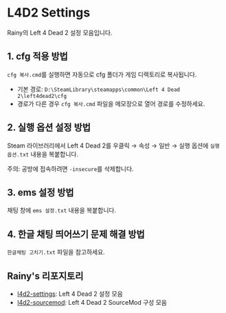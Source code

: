 # L4D2 Settings

Rainy의 Left 4 Dead 2 설정 모음입니다.

## 1. cfg 적용 방법

`cfg 복사.cmd`를 실행하면 자동으로 cfg 폴더가 게임 디렉토리로 복사됩니다.

- 기본 경로: `D:\SteamLibrary\steamapps\common\Left 4 Dead 2\left4dead2\cfg`
- 경로가 다른 경우 `cfg 복사.cmd` 파일을 메모장으로 열어 경로를 수정하세요.

## 2. 실행 옵션 설정 방법

Steam 라이브러리에서 Left 4 Dead 2를 우클릭 → 속성 → 일반 → 실행 옵션에 `실행 옵션.txt` 내용을 복붙합니다.

주의: 공방에 접속하려면 `-insecure`를 삭제합니다.

## 3. ems 설정 방법

채팅 창에 `ems 설정.txt` 내용을 복붙합니다.

## 4. 한글 채팅 띄어쓰기 문제 해결 방법

`한글채팅 고치기.txt` 파일을 참고하세요.

## Rainy's 리포지토리

- [l4d2-settings](https://github.com/rainy-me/l4d2-settings): Left 4 Dead 2 설정 모음
- [l4d2-sourcemod](https://github.com/rainy-me/l4d2-sourcemod): Left 4 Dead 2 SourceMod 구성 모음
